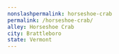 ```yaml
---
﻿nonslashpermalink: horseshoe-crab
permalink: /horseshoe-crab/
alley: Horseshoe Crab
city: Brattleboro
state: Vermont
---
```

